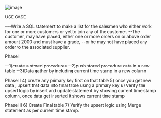 ![image](https://user-images.githubusercontent.com/104115546/209085591-34709ca6-dc01-4a44-ae51-103d19c75bda.png)

USE CASE

---Write a SQL statement to make a list for the salesmen who either work for one or more customers or yet to join any of the customer. 
--The customer, may have placed, either one or more orders on or above order amount 2000 and must have a grade, 
--or he may not have placed any order to the associated supplier.

Phase I

--1)create a stored procedures 
--2)push stored procedure data in a new table
--3)Data gather by including current time stamp in a new column

Phase II
4) create any primary key first on that table
5) once you get new data , upsert that data into final table using a primary key
6) Verify the upsert logic by insert and update statement by showing current time stamp column, once data get inserted it shows current time stamp.


Phase III
6) Create Final table
7) Verify the upsert logic using Merge statement as per current time stamp.

 

